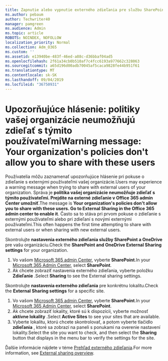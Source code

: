 ```yaml
---
title: Zapnutie alebo vypnutie externého zdieľania pre službu SharePoint
ms.author: pebaum
author: Techwriter40
manager: pamgreen
ms.audience: Admin
ms.topic: article
ROBOTS: NOINDEX, NOFOLLOW
localization_priority: Normal
ms.collection: Adm_O365
ms.custom: ''
ms.assetid: e13940be-483f-46ed-a88c-d36bbaf04ad5
ms.openlocfilehash: 2f61a34cb0b510af7c4fcc6193a977662c328063
ms.sourcegitcommit: a65d196d00adb70045af5caca9828fe44b951f61
ms.translationtype: MT
ms.contentlocale: sk-SK
ms.lasthandoff: 09/04/2019
ms.locfileid: "36750931"
---
```

# <a name="warning-message-your-organizations-policies-dont-allow-you-to-share-with-these-users"></a><span data-ttu-id="50eeb-102">Upozorňujúce hlásenie: politiky vašej organizácie neumožňujú zdieľať s týmito používateľmi</span><span class="sxs-lookup"><span data-stu-id="50eeb-102">Warning message: Your organization's policies don't allow you to share with these users</span></span>

<span data-ttu-id="50eeb-103">Používatelia môžu zaznamenať upozorňujúce hlásenie pri pokuse o zdieľanie s externými používateľmi vašej organizácie.</span><span class="sxs-lookup"><span data-stu-id="50eeb-103">Users may experience a warning message when trying to share with external users of your organization.</span></span> <span data-ttu-id="50eeb-104">Správa je **politika vašej organizácie neumožňuje zdieľať s týmito používateľmi. Prejdite na externé zdieľanie v Office 365 admin Center umožniť**.</span><span class="sxs-lookup"><span data-stu-id="50eeb-104">The message is **Your organization's policies don't allow you to share with these users. Go to External Sharing in the Office 365 admin center to enable it**.</span></span> <span data-ttu-id="50eeb-105">Často sa to stáva pri prvom pokuse o zdieľanie s externými používateľmi alebo pri zdieľaní s novými externými používateľmi.</span><span class="sxs-lookup"><span data-stu-id="50eeb-105">This often happens the first time attempting to share with external users or when sharing with new external users.</span></span>

<span data-ttu-id="50eeb-106">Skontrolujte **nastavenia externého zdieľania služby SharePoint a OneDrive** pre vašu organizáciu.</span><span class="sxs-lookup"><span data-stu-id="50eeb-106">Check the **SharePoint and OneDrive External Sharing settings** for your organization.</span></span>

1. <span data-ttu-id="50eeb-107">Vo vašom [Microsoft 365 admin Center](https://admin.microsoft.com/AdminPortal/Home#/homepage">https://admin.microsoft.com/), vyberte **SharePoint**.</span><span class="sxs-lookup"><span data-stu-id="50eeb-107">In your [Microsoft 365 Admin Center](https://admin.microsoft.com/AdminPortal/Home#/homepage">https://admin.microsoft.com/), select **SharePoint**.</span></span>
3. <span data-ttu-id="50eeb-108">Ak chcete zobraziť nastavenia externého zdieľania, vyberte položku **Zdieľanie** .</span><span class="sxs-lookup"><span data-stu-id="50eeb-108">Select **Sharing** to see the External sharing settings.</span></span>

<span data-ttu-id="50eeb-109">Skontrolujte **nastavenia externého zdieľania** pre konkrétnu lokalitu.</span><span class="sxs-lookup"><span data-stu-id="50eeb-109">Check the **External Sharing settings** for a specific site.</span></span>

1. <span data-ttu-id="50eeb-110">Vo vašom [Microsoft 365 admin Center](https://admin.microsoft.com/AdminPortal/Home#/homepage">https://admin.microsoft.com/), vyberte **SharePoint**.</span><span class="sxs-lookup"><span data-stu-id="50eeb-110">In your [Microsoft 365 Admin Center](https://admin.microsoft.com/AdminPortal/Home#/homepage">https://admin.microsoft.com/), select **SharePoint**.</span></span>
2. <span data-ttu-id="50eeb-111">Ak chcete zobraziť lokality, ktoré sú k dispozícii, vyberte možnosť **aktívne lokality** .</span><span class="sxs-lookup"><span data-stu-id="50eeb-111">Select **Active Sites** to see your sites that are available.</span></span>
3. <span data-ttu-id="50eeb-112">Vyberte lokalitu, ktorú chcete skontrolovať, a potom vyberte tlačidlo **zdieľania** , ktoré sa zobrazí na paneli s ponukami na overenie nastavení lokality.</span><span class="sxs-lookup"><span data-stu-id="50eeb-112">Select the site you want to check, and then select the **Sharing** button that displays in the menu bar to verify the settings for the site.</span></span>

<span data-ttu-id="50eeb-113">Ďalšie informácie nájdete v téme [Prehľad externého zdieľania](https://docs.microsoft.com/sharepoint/external-sharing-overview).</span><span class="sxs-lookup"><span data-stu-id="50eeb-113">For more information, see [External sharing overview](https://docs.microsoft.com/sharepoint/external-sharing-overview).</span></span>